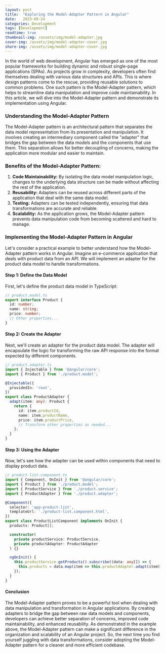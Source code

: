 ```yaml
---
layout: post
title:  "Exploring the Model-Adapter Pattern in Angular"
date:   2023-09-24
categories: Development
tags: [Development]
readtime: true
thumbnail-img: /assets/img/model-adapter.jpg
cover-img: /assets/img/model-adapter-cover.jpg
share-img: /assets/img/model-adapter-cover.jpg
---
```

In the world of web development, Angular has emerged as one of the most popular frameworks for building dynamic and robust single-page applications (SPAs). As projects grow in complexity, developers often find themselves dealing with various data structures and APIs. This is where design patterns come to the rescue, providing reusable solutions to common problems. One such pattern is the Model-Adapter pattern, which helps to streamline data manipulation and improve code maintainability. In this article, we will dive into the Model-Adapter pattern and demonstrate its implementation using Angular.

### Understanding the Model-Adapter Pattern
The Model-Adapter pattern is an architectural pattern that separates the data model representation from its presentation and manipulation. It involves creating an intermediary component called the "adapter" that bridges the gap between the data models and the components that use them. This separation allows for better decoupling of concerns, making the application more modular and easier to maintain.

### Benefits of the Model-Adapter Pattern:
1. <b>Code Maintainability:</b> By isolating the data model manipulation logic, changes to the underlying data structure can be made without affecting the rest of the application.
2. <b>Reusability:</b> Adapters can be reused across different parts of the application that deal with the same data model.
3. <b>Testing:</b> Adapters can be tested independently, ensuring that data transformations are accurate and reliable.
4. <b>Scalability:</b> As the application grows, the Model-Adapter pattern prevents data manipulation code from becoming scattered and hard to manage.

### Implementing the Model-Adapter Pattern in Angular
Let's consider a practical example to better understand how the Model-Adapter pattern works in Angular. Imagine an e-commerce application that deals with product data from an API. We will implement an adapter for the product data model to handle transformations.

#### Step 1: Define the Data Model
First, let's define the product data model in TypeScript:
```typescript
// product.model.ts
export interface Product {
  id: number;
  name: string;
  price: number;
  // Other properties...
}
```

#### Step 2: Create the Adapter
Next, we'll create an adapter for the product data model. The adapter will encapsulate the logic for transforming the raw API response into the format expected by different components.
```typescript 
// product.adapter.ts
import { Injectable } from '@angular/core';
import { Product } from './product.model';

@Injectable({
  providedIn: 'root',
})
export class ProductAdapter {
  adapt(item: any): Product {
    return {
      id: item.productId,
      name: item.productName,
      price: item.productPrice,
      // Transform other properties as needed...
    };
  }
}
```

#### Step 3: Using the Adapter
Now, let's see how the adapter can be used within components that need to display product data.
```typescript 
// product-list.component.ts
import { Component, OnInit } from '@angular/core';
import { Product } from './product.model';
import { ProductService } from './product.service';
import { ProductAdapter } from './product.adapter';

@Component({
  selector: 'app-product-list',
  templateUrl: './product-list.component.html',
})
export class ProductListComponent implements OnInit {
  products: Product[];

  constructor(
    private productService: ProductService,
    private productAdapter: ProductAdapter
  ) {}

  ngOnInit() {
    this.productService.getProducts().subscribe((data: any[]) => {
      this.products = data.map(item => this.productAdapter.adapt(item));
    });
  }
}
```

#### Conclusion
The Model-Adapter pattern proves to be a powerful tool when dealing with data manipulation and transformation in Angular applications. By creating adapters to bridge the gap between raw data models and components, developers can achieve better separation of concerns, improved code maintainability, and enhanced reusability. As demonstrated in the example above, the Model-Adapter pattern can make a significant difference in the organization and scalability of an Angular project. So, the next time you find yourself juggling with data transformations, consider adopting the Model-Adapter pattern for a cleaner and more efficient codebase.